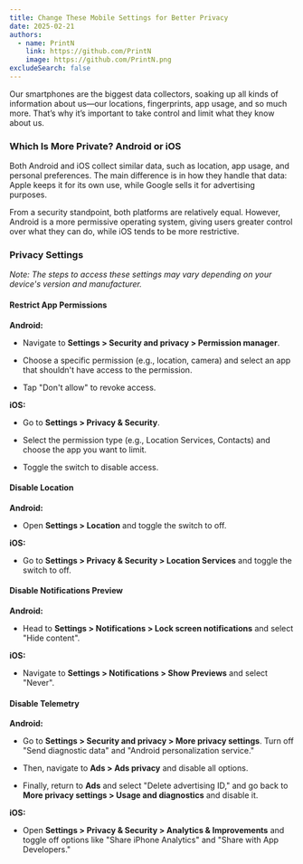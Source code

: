 ```yaml
---
title: Change These Mobile Settings for Better Privacy
date: 2025-02-21
authors:
  - name: PrintN
    link: https://github.com/PrintN
    image: https://github.com/PrintN.png
excludeSearch: false
---
```

Our smartphones are the biggest data collectors, soaking up all kinds of information about us—our locations, fingerprints, app usage, and so much more. That’s why it’s important to take control and limit what they know about us.

### Which Is More Private? Android or iOS
Both Android and iOS collect similar data, such as location, app usage, and personal preferences. The main difference is in how they handle that data: Apple keeps it for its own use, while Google sells it for advertising purposes.

From a security standpoint, both platforms are relatively equal. However, Android is a more permissive operating system, giving users greater control over what they can do, while iOS tends to be more restrictive.

### Privacy Settings
*Note: The steps to access these settings may vary depending on your device's version and manufacturer.*
#### Restrict App Permissions
**Android:** 
- Navigate to **Settings > Security and privacy > Permission manager**.

- Choose a specific permission (e.g., location, camera) and select an app that shouldn't have access to the permission.

- Tap "Don't allow" to revoke access.

**iOS:** 
- Go to **Settings > Privacy & Security**.

- Select the permission type (e.g., Location Services, Contacts) and choose the app you want to limit.

- Toggle the switch to disable access.

#### Disable Location
**Android:** 
- Open **Settings > Location** and toggle the switch to off.

**iOS:** 
- Go to **Settings > Privacy & Security > Location Services** and toggle the switch to off.

#### Disable Notifications Preview
**Android:** 
- Head to **Settings > Notifications > Lock screen notifications** and select "Hide content".

**iOS:** 
- Navigate to **Settings > Notifications > Show Previews** and select "Never".

#### Disable Telemetry
**Android:** 
- Go to **Settings > Security and privacy > More privacy settings**. Turn off "Send diagnostic data" and "Android personalization service."

- Then, navigate to **Ads > Ads privacy** and disable all options.

- Finally, return to **Ads** and select "Delete advertising ID," and go back to **More privacy settings > Usage and diagnostics** and disable it.

**iOS:** 
- Open **Settings > Privacy & Security > Analytics & Improvements** and toggle off options like "Share iPhone Analytics" and "Share with App Developers."
